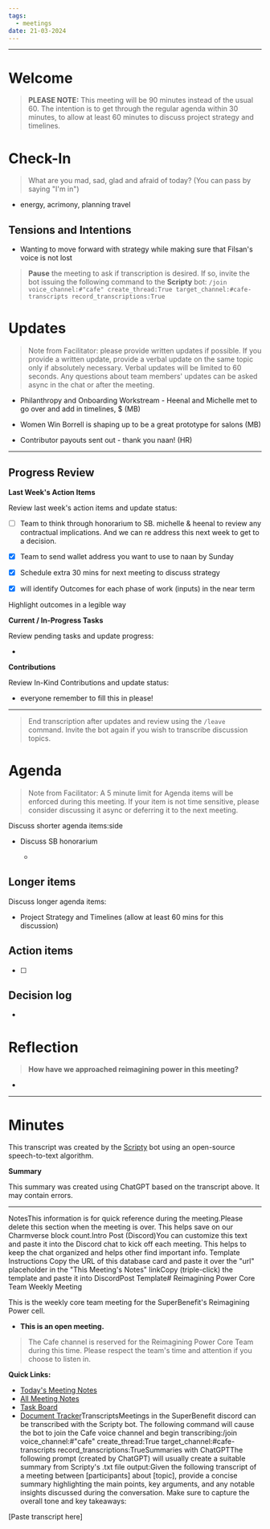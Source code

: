 ```yaml
---
tags:
  - meetings
date: 21-03-2024
---
```


---

# Welcome

> **PLEASE NOTE:** This meeting will be 90 minutes instead of the usual 60. The intention is to get through the regular agenda within 30 minutes, to allow at least 60 minutes to discuss project strategy and timelines.

# Check-In

> What are you mad, sad, glad and afraid of today? (You can pass by saying "I'm in")

- energy, acrimony, planning travel

## Tensions and Intentions

- Wanting to move forward with strategy while making sure that Filsan's voice is not lost

> **Pause** the meeting to ask if transcription is desired. If so, invite the bot issuing the following command to the **Scripty** bot:
> `/join voice_channel:#"cafe" create_thread:True target_channel:#cafe-transcripts record_transcriptions:True`

# Updates

> Note from Facilitator: please provide written updates if possible. If you provide a written update, provide a verbal update on the same topic only if absolutely necessary. Verbal updates will be limited to 60 seconds. Any questions about team members' updates can be asked async in the chat or after the meeting.

- Philanthropy and Onboarding Workstream - Heenal and Michelle met to go over and add in timelines, $ (MB)

- Women Win Borrell is shaping up to be a great prototype for salons (MB)

- Contributor payouts sent out - thank you naan! (HR)

---

## Progress Review

**Last Week's Action Items**

Review last week's action items and update status:

- [ ] Team to think through honorarium to SB. michelle & heenal to review any contractual implications. And we can re address this next week to get to a decision.

- [x] Team to send wallet address you want to use to naan by Sunday

- [x] Schedule extra 30 mins for next meeting to discuss strategy

- [x] will identify Outcomes for each phase of work (inputs) in the near term

Highlight outcomes in a legible way

**Current / In-Progress Tasks**

Review pending tasks and update progress:

-  

**Contributions**

Review In-Kind Contributions and update status:

- everyone remember to fill this in please!

---

> End transcription after updates and review using the `/leave` command. Invite the bot again if you wish to transcribe discussion topics.

# Agenda

> Note from Facilitator: A 5 minute limit for Agenda items will be enforced during this meeting. If your item is not time sensitive, please consider discussing it async or deferring it to the next meeting.

Discuss shorter agenda items:side

- Discuss SB honorarium 

  - 

## Longer items

Discuss longer agenda items:

- Project Strategy and Timelines (allow at least 60 mins for this discussion)

## Action items

- [ ] 

## Decision log

- 

# Reflection 

> **How have we approached reimagining power in this meeting?**

- 

---

# Minutes

This transcript was created by the [Scripty](https://scripty.org/) bot using an open-source speech-to-text algorithm.

**Summary**

This summary was created using ChatGPT based on the transcript above. It may contain errors.

> <Paste summary here>

---

NotesThis information is for quick reference during the meeting.Please delete this section when the meeting is over. This helps save on our Charmverse block count.Intro Post (Discord)You can customize this text and paste it into the Discord chat to kick off each meeting. This helps to keep the chat organized and helps other find important info. Template Instructions Copy the URL of this database card and paste it over the "url" placeholder in the "This Meeting's Notes" linkCopy (triple-click) the template and paste it into DiscordPost Template# Reimagining Power Core Team Weekly Meeting

This is the weekly core team meeting for the SuperBenefit's Reimagining Power cell.

- __This is an **open** meeting.__  
> The Cafe channel is reserved for the Reimagining Power Core Team during this time. Please respect the team's time and attention if you choose to listen in.

**Quick Links:**
- [Today's Meeting Notes](url)  
- [All Meeting Notes](https://app.charmverse.io/superbenefit/meeting-notes-reimagining-power-9995214806368862)  
- [Task Board](https://app.charmverse.io/superbenefit/task-board-reimagining-power-18270894134568505)
- [Document Tracker](https://app.charmverse.io/superbenefit/documents-reimagining-power-8236079332321762)TranscriptsMeetings in the SuperBenefit discord can be transcribed with the Scripty bot. The following command will cause the bot to join the Cafe voice channel and begin transcribing:/join voice_channel:#"cafe" create_thread:True target_channel:#cafe-transcripts record_transcriptions:TrueSummaries with ChatGPTThe following prompt (created by ChatGPT) will usually create a suitable summary from Scripty's .txt file output:Given the following transcript of a meeting between [participants] about [topic], provide a concise summary highlighting the main points, key arguments, and any notable insights discussed during the conversation. Make sure to capture the overall tone and key takeaways:

[Paste transcript here]
